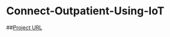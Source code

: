 # Connect-Outpatient-Using-IoT

##[Project URL](http://deepmehtait.github.io/Connect-Outpatient-Using-IoT/)
